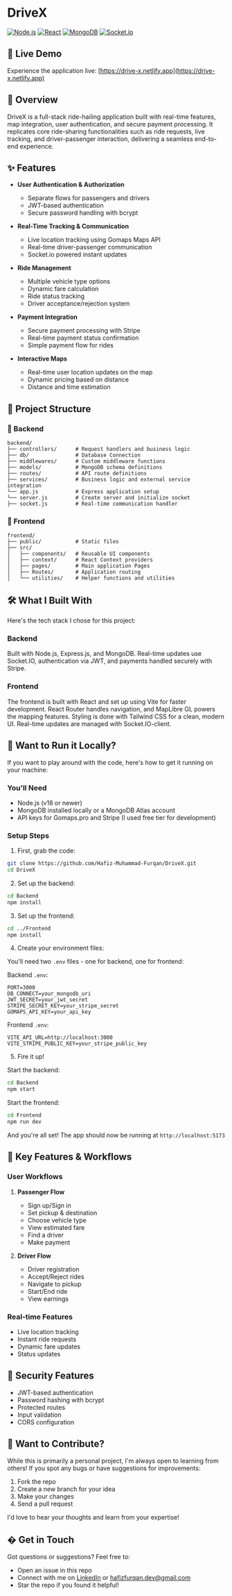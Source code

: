 # DriveX

[![Node.js](https://img.shields.io/badge/Node.js-v18+-green.svg)](https://nodejs.org/)
[![React](https://img.shields.io/badge/React-v18.3-blue.svg)](https://reactjs.org/)
[![MongoDB](https://img.shields.io/badge/MongoDB-Latest-green.svg)](https://www.mongodb.com/)
[![Socket.io](https://img.shields.io/badge/Socket.io-v4.8.1-black.svg)](https://socket.io/)

## 🚀 Live Demo

Experience the application live: [https://drive-x.netlify.app](https://drive-x.netlify.app)

## 📌 Overview

DriveX is a full-stack ride-hailing application built with real-time features, map integration, user authentication, and secure payment processing. It replicates core ride-sharing functionalities such as ride requests, live tracking, and driver-passenger interaction, delivering a seamless end-to-end experience.

## ✨ Features

- **User Authentication & Authorization**

  - Separate flows for passengers and drivers
  - JWT-based authentication
  - Secure password handling with bcrypt

- **Real-Time Tracking & Communication**

  - Live location tracking using Gomaps Maps API
  - Real-time driver-passenger communication
  - Socket.io powered instant updates

- **Ride Management**

  - Multiple vehicle type options
  - Dynamic fare calculation
  - Ride status tracking
  - Driver acceptance/rejection system

- **Payment Integration**

  - Secure payment processing with Stripe
  - Real-time payment status confirmation
  - Simple payment flow for rides

- **Interactive Maps**
  - Real-time user location updates on the map
  - Dynamic pricing based on distance
  - Distance and time estimation

## 📂 Project Structure

### 📂 Backend

```
backend/
├── controllers/      # Request handlers and business logic
├── db/               # Database Connection
├── middlewares/      # Custom middleware functions
├── models/           # MongoDB schema definitions
├── routes/           # API route definitions
├── services/         # Business logic and external service integration
└── app.js            # Express application setup
└── server.js         # Create server and initialize socket
├── socket.js         # Real-time communication handler
```

### 📂 Frontend

```
frontend/
├── public/           # Static files
├── src/
│   ├── components/   # Reusable UI components
│   ├── context/      # React Context providers
│   ├── pages/        # Main application Pages
│   ├── Routes/       # Application routing
│   └── utilities/    # Helper functions and utilities
```

## 🛠️ What I Built With

Here's the tech stack I chose for this project:

### Backend

Built with Node.js, Express.js, and MongoDB. Real-time updates use Socket.IO, authentication via JWT, and payments handled securely with Stripe.

### Frontend

The frontend is built with React and set up using Vite for faster development. React Router handles navigation, and MapLibre GL powers the mapping features. Styling is done with Tailwind CSS for a clean, modern UI. Real-time updates are managed with Socket.IO-client.

## 🚀 Want to Run it Locally?

If you want to play around with the code, here's how to get it running on your machine:

### You'll Need

- Node.js (v18 or newer)
- MongoDB installed locally or a MongoDB Atlas account
- API keys for Gomaps.pro and Stripe (I used free tier for development)

### Setup Steps

1. First, grab the code:

```bash
git clone https://github.com/Hafiz-Muhammad-Furqan/DriveX.git
cd DriveX
```

2. Set up the backend:

```bash
cd Backend
npm install
```

3. Set up the frontend:

```bash
cd ../Frontend
npm install
```

4. Create your environment files:

You'll need two `.env` files - one for backend, one for frontend:

Backend `.env`:

```env
PORT=3000
DB_CONNECT=your_mongodb_uri
JWT_SECRET=your_jwt_secret
STRIPE_SECRET_KEY=your_stripe_secret
GOMAPS_API_KEY=your_api_key
```

Frontend `.env`:

```env
VITE_API_URL=http://localhost:3000
VITE_STRIPE_PUBLIC_KEY=your_stripe_public_key
```

5. Fire it up!

Start the backend:

```bash
cd Backend
npm start
```

Start the frontend:

```bash
cd Frontend
npm run dev
```

And you're all set! The app should now be running at `http://localhost:5173`

## 📱 Key Features & Workflows

### User Workflows

1. **Passenger Flow**

   - Sign up/Sign in
   - Set pickup & destination
   - Choose vehicle type
   - View estimated fare
   - Find a driver
   - Make payment

2. **Driver Flow**
   - Driver registration
   - Accept/Reject rides
   - Navigate to pickup
   - Start/End ride
   - View earnings

### Real-time Features

- Live location tracking
- Instant ride requests
- Dynamic fare updates
- Status updates

## 🔐 Security Features

- JWT-based authentication
- Password hashing with bcrypt
- Protected routes
- Input validation
- CORS configuration

## 🤝 Want to Contribute?

While this is primarily a personal project, I'm always open to learning from others! If you spot any bugs or have suggestions for improvements:

1. Fork the repo
2. Create a new branch for your idea
3. Make your changes
4. Send a pull request

I'd love to hear your thoughts and learn from your expertise!

## � Get in Touch

Got questions or suggestions? Feel free to:

- Open an issue in this repo
- Connect with me on [LinkedIn](https://www.linkedin.com/in/hafiz-muhammad-furqan) or [hafizfurqan.dev@gmail.com](mailto:hafizfurqan.dev@gmail.com)
- Star the repo if you found it helpful!
